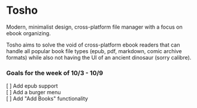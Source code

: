 # Tosho

Modern, minimalist design, cross-platform file manager with a focus on ebook organizing.

Tosho aims to solve the void of cross-platform ebook readers that can handle all popular book  file types (epub, pdf, markdown, comic archive formats) while also not having the UI of an ancient dinosaur (sorry calibre).

### Goals for the week of 10/3 - 10/9

[ ] Add epub support <br>
[ ] Add a burger menu <br>
[ ] Add "Add Books" functionality



